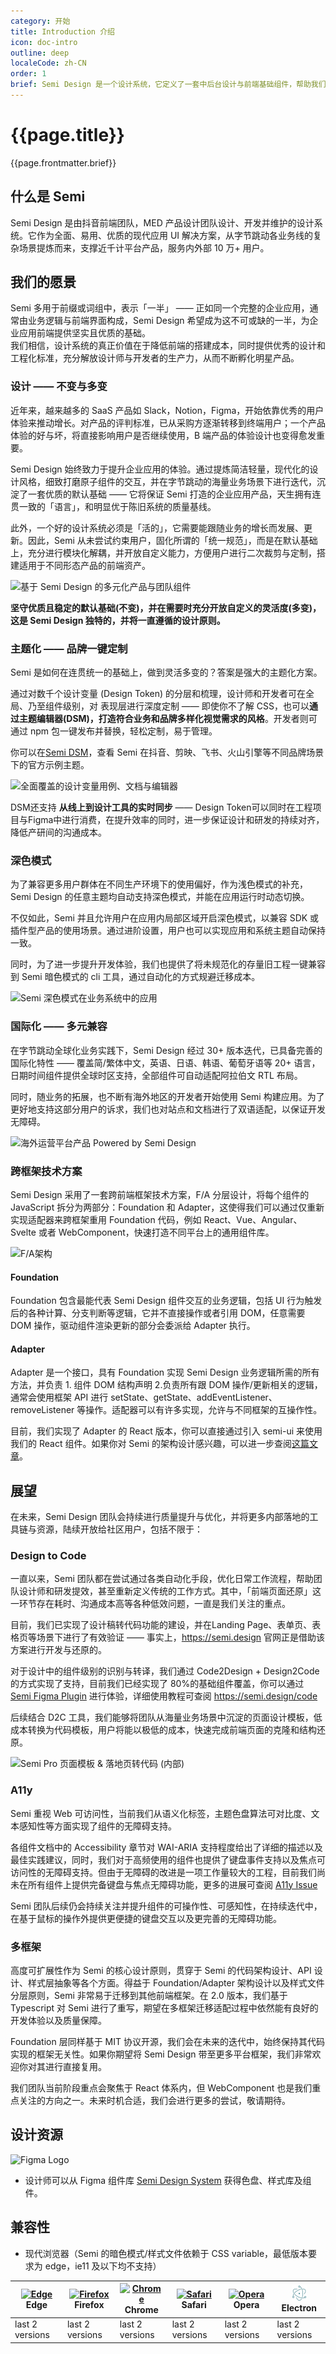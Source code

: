 ```yaml
---
category: 开始
title: Introduction 介绍
icon: doc-intro
outline: deep
localeCode: zh-CN
order: 1
brief: Semi Design 是一个设计系统，它定义了一套中后台设计与前端基础组件，帮助我们更容易地创造更加一致的用户体验。
---
```


<script setup>
import { useData } from 'vitepress';




const { site, theme, page, frontmatter } = useData()
</script>

# {{page.title}}

{{page.frontmatter.brief}}
## 什么是 Semi

Semi Design 是由抖音前端团队，MED 产品设计团队设计、开发并维护的设计系统。它作为全面、易用、优质的现代应用 UI 解决方案，从字节跳动各业务线的复杂场景提炼而来，支撑近千计平台产品，服务内外部 10 万+ 用户。

## 我们的愿景

Semi 多用于前缀或词组中，表示「一半」 —— 正如同一个完整的企业应用，通常由业务逻辑与前端界面构成，Semi Design 希望成为这不可或缺的一半，为企业应用前端提供坚实且优质的基础。  
我们相信，设计系统的真正价值在于降低前端的搭建成本，同时提供优秀的设计和工程化标准，充分解放设计师与开发者的生产力，从而不断孵化明星产品。

### 设计 —— 不变与多变

近年来，越来越多的 SaaS 产品如 Slack，Notion，Figma，开始依靠优秀的用户体验来推动增长。对产品的评判标准，已从采购方逐渐转移到终端用户；一个产品体验的好与坏，将直接影响用户是否继续使用，B 端产品的体验设计也变得愈发重要。

Semi Design 始终致力于提升企业应用的体验。通过提炼简洁轻量，现代化的设计风格，细致打磨原子组件的交互，并在字节跳动的海量业务场景下进行迭代，沉淀了一套优质的默认基础 —— 它将保证 Semi 打造的企业应用产品，天生拥有连贯一致的「语言」，和明显优于陈旧系统的质量基线。

此外，一个好的设计系统必须是「活的」，它需要能跟随业务的增长而发展、更新。因此，Semi 从未尝试约束用户，固化所谓的「统一规范」，而是在默认基础上，充分进行模块化解耦，并开放自定义能力，方便用户进行二次裁剪与定制，搭建适用于不同形态产品的前端资产。

![基于 Semi Design 的多元化产品与团队组件](https://lf9-static.semi.design/obj/semi-tos/images/introduction-showcase.gif)

**坚守优质且稳定的默认基础(不变)，并在需要时充分开放自定义的灵活度(多变)，这是 Semi Design 独特的，并将一直遵循的设计原则。**

### 主题化 —— 品牌一键定制

Semi 是如何在连贯统一的基础上，做到灵活多变的？答案是强大的主题化方案。

通过对数千个设计变量 (Design Token) 的分层和梳理，设计师和开发者可在全局、乃至组件级别，对 表现层进行深度定制 —— 即使你不了解 CSS，也可以**通过主题编辑器(DSM)，打造符合业务和品牌多样化视觉需求的风格**。开发者则可通过 npm 包一键发布并替换，轻松定制，易于管理。

你可以在[Semi DSM](https://semi.design/dsm/store)，查看 Semi 在抖音、剪映、飞书、火山引擎等不同品牌场景下的官方示例主题。

![全面覆盖的设计变量用例、文档与编辑器](https://lf3-static.bytednsdoc.com/obj/eden-cn/ptlz_zlp/ljhwZthlaukjlkulzlp/tech-doc/p3.gif)

DSM还支持 **从线上到设计工具的实时同步** —— Design Token可以同时在工程项目与Figma中进行消费，在提升效率的同时，进一步保证设计和研发的持续对齐，降低产研间的沟通成本。

### 深色模式

为了兼容更多用户群体在不同生产环境下的使用偏好，作为浅色模式的补充，Semi Design 的任意主题均自动支持深色模式，并能在应用运行时动态切换。

不仅如此，Semi 并且允许用户在应用内局部区域开启深色模式，以兼容 SDK 或插件型产品的使用场景。通过进阶设置，用户也可以实现应用和系统主题自动保持一致。

同时，为了进一步提升开发体验，我们也提供了将未规范化的存量旧工程一键兼容到 Semi 暗色模式的 cli 工具，通过自动化的方式规避迁移成本。

![Semi 深色模式在业务系统中的应用](https://lf26-static.bytednsdoc.com/obj/eden-cn/ptlz_zlp/ljhwZthlaukjlkulzlp/tech-doc/p4darkmode.gif)

### 国际化 —— 多元兼容

在字节跳动全球化业务实践下，Semi Design 经过 30+ 版本迭代，已具备完善的国际化特性 —— 覆盖简/繁体中文，英语、日语、韩语、葡萄牙语等 20+ 语言，日期时间组件提供全球时区支持，全部组件可自动适配阿拉伯文 RTL 布局。

同时，随业务的拓展，也不断有海外地区的开发者开始使用 Semi 构建应用。为了更好地支持这部分用户的诉求，我们也对站点和文档进行了双语适配，以保证开发无障碍。

![海外运营平台产品 Powered by Semi Design](https://lf9-static.bytednsdoc.com/obj/eden-cn/ptlz_zlp/ljhwZthlaukjlkulzlp/tech-doc/p5global.png)

### 跨框架技术方案

Semi Design 采用了一套跨前端框架技术方案，F/A 分层设计，将每个组件的 JavaScript 拆分为两部分：Foundation 和 Adapter，这使得我们可以通过仅重新实现适配器来跨框架重用 Foundation 代码，例如 React、Vue、Angular、Svelte 或者 WebComponent，快速打造不同平台上的通用组件库。

![F/A架构](https://lf3-static.bytednsdoc.com/obj/eden-cn/ptlz_zlp/ljhwZthlaukjlkulzlp/tech-doc/crossFrame.png)

#### Foundation

Foundation 包含最能代表 Semi Design 组件交互的业务逻辑，包括 UI 行为触发后的各种计算、分支判断等逻辑，它并不直接操作或者引用 DOM，任意需要 DOM 操作，驱动组件渲染更新的部分会委派给 Adapter 执行。

#### Adapter

Adapter 是一个接口，具有 Foundation 实现 Semi Design 业务逻辑所需的所有方法，并负责 1. 组件 DOM 结构声明 2.负责所有跟 DOM 操作/更新相关的逻辑，通常会使用框架 API 进行 setState、getState、addEventListener、removeListener 等操作。适配器可以有许多实现，允许与不同框架的互操作性。

目前，我们实现了 Adapter 的 React 版本，你可以直接通过引入 semi-ui 来使用我们的 React 组件。如果你对 Semi 的架构设计感兴趣，可以进一步查阅[这篇文章](https://bytedance.feishu.cn/docs/doccnTgc0iGOVPubHZkwPpxXSNh#)。

## 展望

在未来，Semi Design 团队会持续进行质量提升与优化，并将更多内部落地的工具链与资源，陆续开放给社区用户，包括不限于：

### Design to Code

一直以来，Semi 团队都在尝试通过各类自动化手段，优化日常工作流程，帮助团队设计师和研发提效，甚至重新定义传统的工作方式。其中，「前端页面还原」这一环节存在耗时、沟通成本高等各种低效问题，一直是我们关注的重点。

目前，我们已实现了设计稿转代码功能的建设，并在Landing Page、表单页、表格页等场景下进行了有效验证 —— 事实上，https://semi.design 官网正是借助该方案进行开发与还原的。  

对于设计中的组件级别的识别与转译，我们通过 Code2Design + Design2Code 的方式实现了支持，目前我们已经实现了 80%的基础组件覆盖，你可以通过 [Semi Figma Plugin](https://www.figma.com/community/plugin/1166339852662786534/Semi-Design-%E8%AE%BE%E8%AE%A1%E8%BD%AC%E4%BB%A3%E7%A0%81---%E7%A4%BE%E5%8C%BA%E7%89%88) 进行体验，详细使用教程可查阅 https://semi.design/code 


后续结合 D2C 工具，我们能够将团队从海量业务场景中沉淀的页面设计模板，低成本转换为代码模板，用户将能以极低的成本，快速完成前端页面的克隆和结构还原。

![Semi Pro 页面模板 & 落地页转代码 (内部)](https://lf9-static.bytednsdoc.com/obj/eden-cn/ptlz_zlp/ljhwZthlaukjlkulzlp/tech-doc/semiPro.gif)

### A11y

Semi 重视 Web 可访问性，当前我们从语义化标签，主题色盘算法可对比度、文本感知性等方面实现了组件的无障碍支持。  

各组件文档中的 Accessibility 章节对 WAI-ARIA 支持程度给出了详细的描述以及最佳实践建议，同时，我们对于高频使用的组件也提供了键盘事件支持以及焦点可访问性的无障碍支持。但由于无障碍的改进是一项工作量较大的工程，目前我们尚未在所有组件上提供完备键盘与焦点无障碍功能，更多的进展可查阅 [A11y Issue](https://github.com/DouyinFE/semi-design/issues/205)  

Semi 团队后续仍会持续关注并提升组件的可操作性、可感知性，在持续迭代中，在基于鼠标的操作外提供更便捷的键盘交互以及更完善的无障碍功能。

### 多框架

高度可扩展性作为 Semi 的核心设计原则，贯穿于 Semi 的代码架构设计、API 设计、样式层抽象等各个方面。得益于 Foundation/Adapter 架构设计以及样式文件分层原则，Semi 非常易于迁移到其他前端框架。在 2.0 版本，我们基于 Typescript 对 Semi 进行了重写，期望在多框架迁移适配过程中依然能有良好的开发体验以及质量保障。

Foundation 层同样基于 MIT 协议开源，我们会在未来的迭代中，始终保持其代码实现的框架无关性。如果你期望将 Semi Design 带至更多平台框架，我们非常欢迎你对其进行直接复用。

我们团队当前阶段重点会聚焦于 React 体系内，但 WebComponent 也是我们重点关注的方向之一。未来时机合适，我们会进行更多的尝试，敬请期待。

## 设计资源  

![Figma Logo](https://upload.wikimedia.org/wikipedia/commons/thumb/3/33/Figma-logo.svg/64px-Figma-logo.svg.png)

-   设计师可以从 Figma 组件库 [Semi Design System](https://www.figma.com/@semi) 获得色盘、样式库及组件。

## 兼容性

-   现代浏览器（Semi 的暗色模式/样式文件依赖于 CSS variable，最低版本要求为 edge，ie11 及以下均不支持）


| [<img src="https://raw.githubusercontent.com/alrra/browser-logos/master/src/edge/edge_48x48.png" alt="Edge" width="24px" height="24px" />](http://godban.github.io/browsers-support-badges/)<br/>Edge | [<img src="https://raw.githubusercontent.com/alrra/browser-logos/master/src/firefox/firefox_48x48.png" alt="Firefox" width="24px" height="24px" />](http://godban.github.io/browsers-support-badges/)<br/>Firefox | [<img src="https://raw.githubusercontent.com/alrra/browser-logos/master/src/chrome/chrome_48x48.png" alt="Chrome" width="24px" height="24px" />](http://godban.github.io/browsers-support-badges/)<br/>Chrome | [<img src="https://raw.githubusercontent.com/alrra/browser-logos/master/src/safari/safari_48x48.png" alt="Safari" width="24px" height="24px" />](http://godban.github.io/browsers-support-badges/)<br/> Safari | [<img src="https://raw.githubusercontent.com/alrra/browser-logos/master/src/opera/opera_48x48.png" alt="Opera" width="24px" height="24px" />](http://godban.github.io/browsers-support-badges/)<br/>Opera | [<img src="https://raw.githubusercontent.com/alrra/browser-logos/master/src/electron/electron_48x48.png" alt="Electron" width="24px" height="24px" />](http://godban.github.io/browsers-support-badges/)<br/>Electron |
| --- | --- | --- | --- | --- | --- |
| last 2 versions | last 2 versions | last 2 versions | last 2 versions | last 2 versions | last 2 versions |
